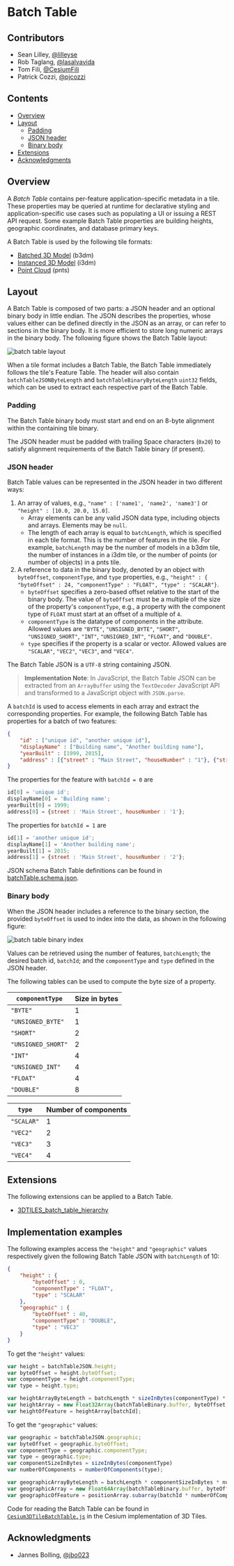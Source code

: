 # Batch Table

## Contributors

* Sean Lilley, [@lilleyse](https://github.com/lilleyse)
* Rob Taglang, [@lasalvavida](https://github.com/lasalvavida)
* Tom Fili, [@CesiumFili](https://twitter.com/CesiumFili)
* Patrick Cozzi, [@pjcozzi](https://twitter.com/pjcozzi)

## Contents

* [Overview](#overview)
* [Layout](#layout)
   * [Padding](#padding)
   * [JSON header](#json-header)
   * [Binary body](#binary-body)
* [Extensions](#extensions)
* [Acknowledgments](#acknowledgments)

## Overview

A _Batch Table_ contains per-feature application-specific metadata in a tile. These properties may be queried at runtime for declarative styling and application-specific use cases such as populating a UI or issuing a REST API request.  Some example Batch Table properties are building heights, geographic coordinates, and database primary keys.

A Batch Table is used by the following tile formats:
* [Batched 3D Model](../Batched3DModel/README.md) (b3dm)
* [Instanced 3D Model](../Instanced3DModel/README.md) (i3dm)
* [Point Cloud](../PointCloud/README.md) (pnts)

## Layout

A Batch Table is composed of two parts: a JSON header and an optional binary body in little endian. The JSON describes the properties, whose values either can be defined directly in the JSON as an array, or can refer to sections in the binary body.  It is more efficient to store long numeric arrays in the binary body. The following figure shows the Batch Table layout:

![batch table layout](figures/batch-table-layout.png)

When a tile format includes a Batch Table, the Batch Table immediately follows the tile's Feature Table.
The header will also contain `batchTableJSONByteLength` and `batchTableBinaryByteLength` `uint32` fields, which can be used to extract each respective part of the Batch Table.

### Padding

The Batch Table binary body must start and end on an 8-byte alignment within the containing tile binary.

The JSON header must be padded with trailing Space characters (`0x20`) to satisfy alignment requirements of the Batch Table binary (if present).

### JSON header

Batch Table values can be represented in the JSON header in two different ways:

1. An array of values, e.g., `"name" : ['name1', 'name2', 'name3']` or `"height" : [10.0, 20.0, 15.0]`.
    * Array elements can be any valid JSON data type, including objects and arrays.  Elements may be `null`.
    * The length of each array is equal to `batchLength`, which is specified in each tile format.  This is the number of features in the tile.  For example, `batchLength` may be the number of models in a b3dm tile, the number of instances in a i3dm tile, or the number of points (or number of objects) in a pnts tile.
2. A reference to data in the binary body, denoted by an object with `byteOffset`, `componentType`, and `type` properties,  e.g., `"height" : { "byteOffset" : 24, "componentType" : "FLOAT", "type" : "SCALAR"}`.
    * `byteOffset` specifies a zero-based offset relative to the start of the binary body. The value of `byteOffset` must be a multiple of the size of the property's `componentType`, e.g., a property with the component type of `FLOAT` must start at an offset of a multiple of `4`.
    * `componentType` is the datatype of components in the attribute. Allowed values are `"BYTE"`, `"UNSIGNED_BYTE"`, `"SHORT"`, `"UNSIGNED_SHORT"`, `"INT"`, `"UNSIGNED_INT"`, `"FLOAT"`, and `"DOUBLE"`.
    * `type` specifies if the property is a scalar or vector. Allowed values are `"SCALAR"`, `"VEC2"`, `"VEC3"`, and `"VEC4"`.

The Batch Table JSON is a `UTF-8` string containing JSON. 

> **Implementation Note**: In JavaScript, the Batch Table JSON can be extracted from an `ArrayBuffer` using the `TextDecoder` JavaScript API and transformed to a JavaScript object with `JSON.parse`.

A `batchId` is used to access elements in each array and extract the corresponding properties. For example, the following Batch Table has properties for a batch of two features:
```json
{
    "id" : ["unique id", "another unique id"],
    "displayName" : ["Building name", "Another building name"],
    "yearBuilt" : [1999, 2015],
    "address" : [{"street" : "Main Street", "houseNumber" : "1"}, {"street" : "Main Street", "houseNumber" : "2"}]
}
```

The properties for the feature with `batchId = 0` are
```javascript
id[0] = 'unique id';
displayName[0] = 'Building name';
yearBuilt[0] = 1999;
address[0] = {street : 'Main Street', houseNumber : '1'};
```

The properties for `batchId = 1` are
```javascript
id[1] = 'another unique id';
displayName[1] = 'Another building name';
yearBuilt[1] = 2015;
address[1] = {street : 'Main Street', houseNumber : '2'};
```

JSON schema Batch Table definitions can be found in [batchTable.schema.json](../../schema/batchTable.schema.json).

### Binary body

When the JSON header includes a reference to the binary section, the provided `byteOffset` is used to index into the data, as shown in the following figure:

![batch table binary index](figures/batch-table-binary-index.png)

Values can be retrieved using the number of features, `batchLength`; the desired batch id, `batchId`; and the `componentType` and `type` defined in the JSON header.

The following tables can be used to compute the byte size of a property.

| `componentType` | Size in bytes |
| --- | --- |
| `"BYTE"` | 1 |
| `"UNSIGNED_BYTE"` | 1 |
| `"SHORT"` | 2 |
| `"UNSIGNED_SHORT"` | 2 |
| `"INT"` | 4 |
| `"UNSIGNED_INT"` | 4 |
| `"FLOAT"` | 4 |
| `"DOUBLE"` | 8 |

| `type` | Number of components |
| --- | --- |
| `"SCALAR"` | 1 |
| `"VEC2"` | 2 |
| `"VEC3"` | 3 |
| `"VEC4"` | 4 |

## Extensions

The following extensions can be applied to a Batch Table.

* [3DTILES_batch_table_hierarchy](../../extensions/3DTILES_batch_table_hierarchy/)

## Implementation examples

The following examples access the `"height"` and `"geographic"` values respectively given the following Batch Table JSON with `batchLength` of 10:

```json
{
    "height" : {
        "byteOffset" : 0,
        "componentType" : "FLOAT",
        "type" : "SCALAR"
    },
    "geographic" : {
        "byteOffset" : 40,
        "componentType" : "DOUBLE",
        "type" : "VEC3"
    }
}
```

To get the `"height"` values:

```javascript
var height = batchTableJSON.height;
var byteOffset = height.byteOffset;
var componentType = height.componentType;
var type = height.type;

var heightArrayByteLength = batchLength * sizeInBytes(componentType) * numberOfComponents(type); // 10 * 4 * 1
var heightArray = new Float32Array(batchTableBinary.buffer, byteOffset, heightArrayByteLength);
var heightOfFeature = heightArray[batchId];
```

To get the `"geographic"` values:

```javascript
var geographic = batchTableJSON.geographic;
var byteOffset = geographic.byteOffset;
var componentType = geographic.componentType;
var type = geographic.type;
var componentSizeInBytes = sizeInBytes(componentType)
var numberOfComponents = numberOfComponents(type);

var geographicArrayByteLength = batchLength * componentSizeInBytes * numberOfComponents // 10 * 8 * 3
var geographicArray = new Float64Array(batchTableBinary.buffer, byteOffset, geographicArrayByteLength);
var geographicOfFeature = positionArray.subarray(batchId * numberOfComponents, batchId * numberOfComponents + numberOfComponents); // Using subarray creates a view into the array, and not a new array.
```

Code for reading the Batch Table can be found in [`Cesium3DTileBatchTable.js`](https://github.com/AnalyticalGraphicsInc/cesium/blob/master/Source/Scene/Cesium3DTileBatchTable.js) in the Cesium implementation of 3D Tiles.

## Acknowledgments

* Jannes Bolling, [@jbo023](https://github.com/jbo023)
